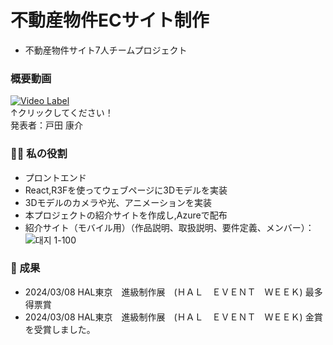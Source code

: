 # 不動産物件ECサイト制作
- 不動産物件サイト7人チームプロジェクト

### 概要動画

[![Video Label](http://img.youtube.com/vi/Y3MaUnOSwuM/0.jpg)](https://youtu.be/Y3MaUnOSwuM)<br>
↑クリックしてください！<br>
発表者：戸田 康介
  
### 🙋‍♂️ 私の役割

- プロントエンド
- React,R3Fを使ってウェブページに3Dモデルを実装
- 3Dモデルのカメラや光、アニメーションを実装
- 本プロジェクトの紹介サイトを作成し,Azureで配布
- 紹介サイト（モバイル用）（作品説明、取扱説明、要件定義、メンバー）：<br>
![대지 1-100](https://github.com/parkminmull/kasaisystemproject/assets/114851426/f3207b60-cb53-481c-aae0-baaad7763b8f)



### 🎯 成果
- 2024/03/08	HAL東京　進級制作展　(ＨＡＬ　ＥＶＥＮＴ　ＷＥＥＫ)	最多得票賞
- 2024/03/08	HAL東京　進級制作展　(ＨＡＬ　ＥＶＥＮＴ　ＷＥＥＫ)	金賞
を受賞しました。
